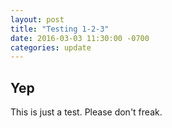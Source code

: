 ```yaml
---
layout: post
title: "Testing 1-2-3"
date: 2016-03-03 11:30:00 -0700
categories: update
---
```


Yep
---
This is just a test. Please don't freak.
